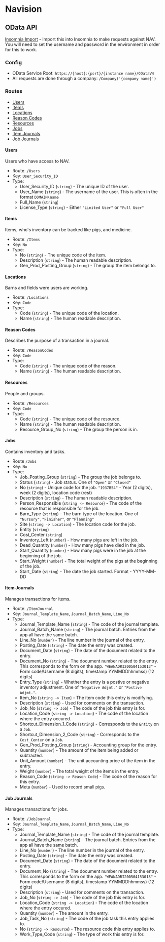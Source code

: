# Navision

## OData API
[Insomnia Import](./insomnia.json) - Import this into Insomnia to make requests against NAV. You will need to set the username and password in the environment in order for this to work.

### Config
* OData Service Root: `https://{host}:{port}/{instance name}/ODataV4`
* All requests are done through a company: `/Company('{company name}')`

### Routes
* [Users](#users)
* [Items](#items)
* [Locations](#locations)
* [Reason Codes](#reason-codes)
* [Resources](#resources)
* [Jobs](#jobs)
* [Item Journals](#item-journals)
* [Job Journals](#job-journals)

#### Users
Users who have access to NAV.
* Route: `/Users`
* Key: `User_Security_ID`
* Type:
  * User_Security_ID (`string`) - The unique ID of the user.
  * User_Name (`string`) - The username of the user. This is often in the format `DOMAIN\name`
  * Full_Name (`string`)
  * License_Type (`string`) - Either `"Limited User"` or `"Full User"`

#### Items
Items, who's inventory can be tracked like pigs, and medicine.
* Route: `/Items`
* Key: `No`
* Type:
  * No (`string`) - The unique code of the item.
  * Description (`string`) - The human readable description.
  * Gen_Prod_Posting_Group (`string`) - The group the item belongs to.

#### Locations
Barns and fields were users are working.
* Route: `/Locations`
* Key: `Code`
* Type:
  * Code (`string`) - The unique code of the location.
  * Name (`string`) - The human readable description.

#### Reason Codes
Describes the purpose of a transaction in a journal.
* Route: `/ReasonCodes`
* Key: `Code`
* Type:
  * Code (`string`) - The unique code of the reason.
  * Name (`string`) - The human readable description.

#### Resources
People and groups.
* Route: `/Resources`
* Key: `Code`
* Type:
  * Code (`string`) - The unique code of the resource.
  * Name (`string`) - The human readable description.
  * Resource_Group_No (`string`) - The group the person is in.

#### Jobs
Contains inventory and tasks.
* Route `/Jobs`
* Key: `No`
* Type:
  * Job_Posting_Group (`string`) - The group the job belongs to.
  * Status (`string`) - Job status. One of `"Open"` or `"Closed"`
  * No (`string`) - Unique code for the job. `"1937B54"` - Year (2 digits), week (2 digits), location code (rest)
  * Description (`string`) - The human readable description.
  * Person_Responsible (`string -> Resource`) - The code of the resource that is responsible for the job.
  * Barn_Type (`string`) - The barn type of the location. One of `"Nursury"`, `"Finisher"`, or `"Planning"`
  * Site (`string -> Location`) - The location code for the job.
  * Entity (`string`)
  * Cost_Center (`string`)
  * Inventory_Left (`number`) - How many pigs are left in the job.
  * Dead_Quantity (`number`) - How many pigs have died in the job.
  * Start_Quantity (`number`) - How many pigs were in the job at the beginning of the job.
  * Start_Weight (`number`) - The total weight of the pigs at the beginning of the job.
  * Start_Date (`string`) - The date the job started. Format - YYYY-MM-DD

#### Item Journals
Manages transactions for items.
* Route: `/ItemJournal`
* Key: `Journal_Template_Name`, `Journal_Batch_Name`, `Line_No`
* Type:
  * Journal_Template_Name (`string`) - The code of the journal template.
  * Journal_Batch_Name (`string`) - The journal batch. Entries from the app all have the same batch.
  * Line_No (`number`) - The line number in the journal of the entry.
  * Posting_Date (`string`) - The date the entry was created.
  * Document_Date (`string`) - The date of the document related to the entry.
  * Document_No (`string`) - The document number related to the entry. This corresponds to the form on the app. `"WEANADRI200504153013"` - Form code/Username (8 digits), timestamp YYMMDDhhmmss) (12 digits)
  * Entry_Type (`string`) - Whether the entry is a postive or negative inventory adjustment. One of `"Negative Adjmt."` or `"Postive Adjmt."`.
  * Item_No (`string -> Item`) - The item code this entry is modifying.
  * Description (`string`) - Used for comments on the transaction.
  * Job_No (`string -> Job`) - The code of the job this entry is for.
  * Location_Code (`string -> Location`) - The code of the location where the entry occured.
  * Shortcut_Dimension_1_Code (`string`) - Corresponds to the `Entity` on a `Job`.
  * Shortcut_Dimension_2_Code (`string`) - Corresponds to the `Cost_Center` on a `Job`.
  * Gen_Prod_Posting_Group (`string`) - Accounting group for the entry.
  * Quantity (`number`) - The amount of the item being added or subtracted.
  * Unit_Amount (`number`) - The unit accounting price of the item in the entry.
  * Weight (`number`) - The total weight of the items in the entry.
  * Reason_Code (`string -> Reason Code`) - The code of the reason for this entry.
  * Meta (`number`) - Used to record small pigs.

#### Job Journals
Manages transactions for jobs.
* Route: `/JobJournal`
* Key: `Journal_Template_Name`, `Journal_Batch_Name`, `Line_No`
* Type:
  * Journal_Template_Name (`string`) - The code of the journal template.
  * Journal_Batch_Name (`string`) - The journal batch. Entries from the app all have the same batch.
  * Line_No (`number`) - The line number in the journal of the entry.
  * Posting_Date (`string`) - The date the entry was created.
  * Document_Date (`string`) - The date of the document related to the entry.
  * Document_No (`string`) - The document number related to the entry. This corresponds to the form on the app. `"WEANADRI200504153013"` - Form code/Username (8 digits), timestamp YYMMDDhhmmss) (12 digits)
  * Description (`string`) - Used for comments on the transaction.
  * Job_No (`string -> Job`) - The code of the job this entry is for.
  * Location_Code (`string -> Location`) - The code of the location where the entry occured.
  * Quantity (`number`) - The amount in the entry.
  * Job_Task_No (`string`) - The code of the job task this entry applies to.
  * No (`string -> Resource`) - The resource code this entry applies to.
  * Work_Type_Code (`string`) - The type of work this entry is for.